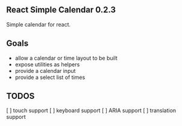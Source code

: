 ## React Simple Calendar 0.2.3

Simple calendar for react.

## Goals

- allow a calendar or time layout to be built
- expose utilities as helpers
- provide a calendar input
- provide a select list of times

## TODOS

[ ] touch support
[ ] keyboard support
[ ] ARIA support
[ ] translation support